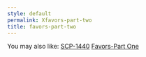 ```yaml
---
style: default
permalink: Xfavors-part-two
title: favors-part-two
---
```

You may also like:
[SCP-1440](http://scp-wiki.net/scp-1440)
[Favors-Part One](http://scp-wiki.net/favors-part-one)